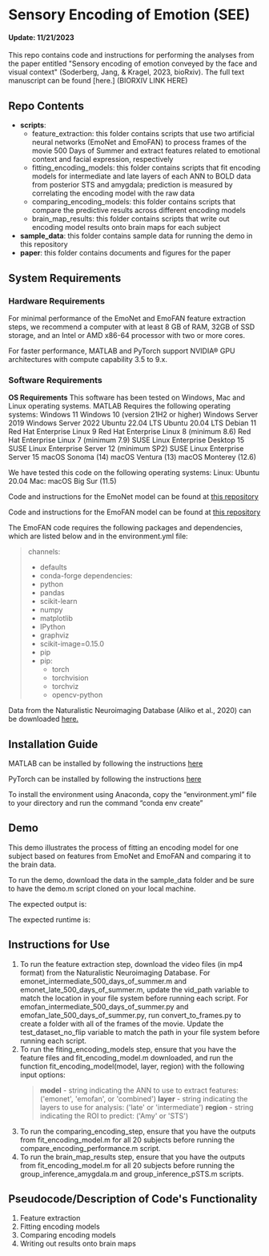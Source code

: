 # Sensory Encoding of Emotion (SEE)

#### Update: 11/21/2023

This repo contains code and instructions for performing the analyses from the paper entitled "Sensory encoding of emotion conveyed by the face and visual context" (Soderberg, Jang, & Kragel, 2023, bioRxiv). The full text manuscript can be found [here.] (BIORXIV LINK HERE)

## Repo Contents
* **scripts**: 
  - feature_extraction: this folder contains scripts that use two artificial neural networks (EmoNet and EmoFAN) to process frames of the movie 500 Days of Summer and extract features related to emotional context and facial expression, respectively
  - fitting_encoding_models: this folder contains scripts that fit encoding models for intermediate and late layers of each ANN to BOLD data from posterior STS and amygdala; prediction is measured by correlating the encoding model with the raw data
  - comparing_encoding_models: this folder contains scripts that compare the predictive results across different encoding models
  - brain_map_results: this folder contains scripts that write out encoding model results onto brain maps for each subject
* **sample_data**: this folder contains sample data for running the demo in this repository
* **paper**: this folder contains documents and figures for the paper

## System Requirements

### Hardware Requirements
For minimal performance of the EmoNet and EmoFAN feature extraction steps, we recommend a computer with at least 8 GB of RAM, 32GB of SSD storage, and an Intel or AMD x86-64 processor with two or more cores.

For faster performance, MATLAB and PyTorch support NVIDIA® GPU architectures with compute capability 3.5 to 9.x.

### Software Requirements
**OS Requirements**
This software has been tested on Windows, Mac and Linux operating systems.
MATLAB Requires the following operating systems:
Windows 11 Windows 10 (version 21H2 or higher) Windows Server 2019 Windows Server 2022
Ubuntu 22.04 LTS Ubuntu 20.04 LTS Debian 11 Red Hat Enterprise Linux 9 Red Hat Enterprise Linux 8 (minimum 8.6) Red Hat Enterprise Linux 7 (minimum 7.9) SUSE Linux Enterprise Desktop 15 SUSE Linux Enterprise Server 12 (minimum SP2) SUSE Linux Enterprise Server 15
macOS Sonoma (14) macOS Ventura (13) macOS Monterey (12.6)

We have tested this code on the following operating systems:
Linux: Ubuntu 20.04 Mac: macOS Big Sur (11.5)

Code and instructions for the EmoNet model can be found at [this repository](https://github.com/ecco-laboratory/EmoNet)

Code and instructions for the EmoFAN model can be found at [this repository](https://github.com/face-analysis/emonet)
 
The EmoFAN code requires the following packages and dependencies, which are listed below and in the environment.yml file:
>channels:
>  - defaults
>  - conda-forge
>dependencies:
>  - python
>  - pandas
>  - scikit-learn
>  - numpy
>  - matplotlib
>  - IPython
>  - graphviz
>  - scikit-image=0.15.0
>  - pip
>  - pip:
>     - torch
>     - torchvision
>     - torchviz
>     - opencv-python  

Data from the Naturalistic Neuroimaging Database (Aliko et al., 2020) can be downloaded [here.](https://openneuro.org/datasets/ds002837/versions/2.0.0)

## Installation Guide
MATLAB can be installed by following the instructions [here](https://www.mathworks.com/help/install/ug/install-products-with-internet-connection.html)

PyTorch can be installed by following the instructions [here](https://pytorch.org/get-started/locally/)

To install the environment using Anaconda, copy the “environment.yml” file to your directory and run the command “conda env create”

## Demo
This demo illustrates the process of fitting an encoding model for one subject based on features from EmoNet and EmoFAN and comparing it to the brain data. 

To run the demo, download the data in the sample_data folder and be sure to have the demo.m script cloned on your local machine.

The expected output is:

The expected runtime is:

## Instructions for Use
1. To run the feature extraction step, download the video files (in mp4 format) from the Naturalistic Neuroimaging Database. For emonet_intermediate_500_days_of_summer.m and emonet_late_500_days_of_summer.m, update the vid_path variable to match the location in your file system before running each script. For emofan_intermediate_500_days_of_summer.py and emofan_late_500_days_of_summer.py, run convert_to_frames.py to create a folder with all of the frames of the movie. Update the test_dataset_no_flip variable to match the path in your file system before running each script.
2. To run the fiting_encoding_models step, ensure that you have the feature files and fit_encoding_model.m downloaded, and run the function fit_encoding_model(model, layer, region) with the following input options:
   >**model** - string indicating the ANN to use to extract features: ('emonet', 'emofan', or 'combined')
   >**layer** - string indicating the layers to use for analysis: ('late' or 'intermediate')
   >**region** - string indicating the ROI to predict: ('Amy' or 'STS')
3. To run the comparing_encoding_step, ensure that you have the outputs from fit_encoding_model.m for all 20 subjects before running the compare_encoding_performance.m script.
4. To run the brain_map_results step, ensure that you have the outputs from fit_encoding_model.m for all 20 subjects before running the group_inference_amygdala.m and group_inference_pSTS.m scripts.

## Pseudocode/Description of Code's Functionality
1. Feature extraction
2. Fitting encoding models
3. Comparing encoding models
4. Writing out results onto brain maps

